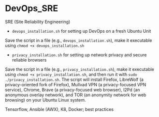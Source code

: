 # DevOps_SRE
SRE (Site Reliability Engineering)

- `devops_installation.sh` for setting up DevOps on a fresh Ubuntu Unit

Save the script in a file (e.g., `devops_installation.sh`), make it executable using `chmod +x devops_installation.sh`

- `privacy_installation.sh` for setting up network privacy and secure reliable browsers

Save the script in a file (e.g., `privacy_installation.sh`), make it executable using `chmod +x privacy_installation.sh`, and then run it with `sudo ./privacy_installation.sh`. The script will install Firefox, LibreWolf (a privacy-oriented fork of Firefox), Mullvad VPN (a privacy-focused VPN service), Chrome, Brave (a privacy-focused web browser), I2Pd (an anonymous overlay network), and TOR (an anonymity network for web browsing) on your Ubuntu Linux system.

Tensorflow, Ansible (AWX), K8, Docker; best practices
